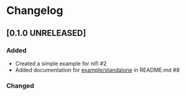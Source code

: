 # Changelog

## [0.1.0 UNRELEASED]

### Added
- Created a simple example for nifi #2
- Added documentation for [example/standalone](example/standalone) in README.md #8
### Changed
